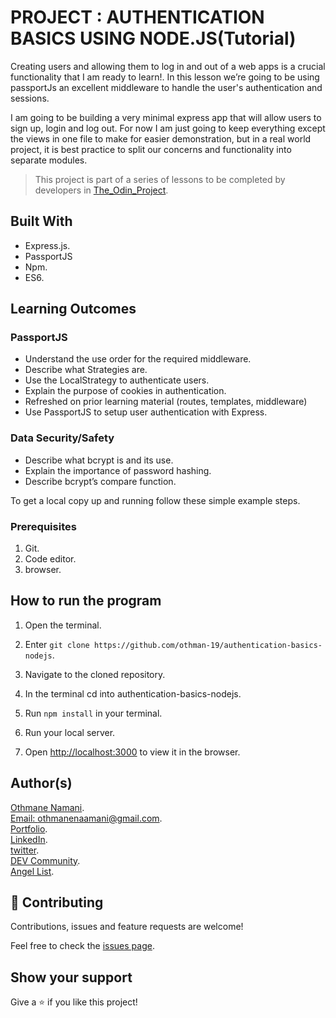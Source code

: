 # PROJECT : AUTHENTICATION BASICS USING NODE.JS(Tutorial)

Creating users and allowing them to log in and out of a web apps is a crucial functionality that I am ready to learn!. In this lesson we’re going to be using passportJs an excellent middleware to handle the user's authentication and sessions.

I am going to be building a very minimal express app that will allow users to sign up, login and log out. For now I am just going to keep everything except the views in one file to make for easier demonstration, but in a real world project, it is best practice to split our concerns and functionality into separate modules.

> This project is part of a series of lessons to be completed by developers in [The_Odin_Project](https://www.theodinproject.com/courses/nodejs/lessons/authentication-basics).

## Built With
- Express.js.
- PassportJS
- Npm.
- ES6.

## Learning Outcomes

### PassportJS
- Understand the use order for the required middleware.
- Describe what Strategies are.
- Use the LocalStrategy to authenticate users.
- Explain the purpose of cookies in authentication.
- Refreshed on prior learning material (routes, templates, middleware)
- Use PassportJS to setup user authentication with Express.

### Data Security/Safety
- Describe what bcrypt is and its use.
- Explain the importance of password hashing.
- Describe bcrypt’s compare function.

To get a local copy up and running follow these simple example steps.

### Prerequisites

1. Git.
2. Code editor.
3. browser.

## How to run the program

1. Open the terminal.

2. Enter `git clone https://github.com/othman-19/authentication-basics-nodejs`.

3. Navigate to the cloned repository.

4. In the terminal cd into authentication-basics-nodejs.

5. Run `npm install` in your terminal.

6. Run your local server.

7. Open [http://localhost:3000](http://localhost:3000) to view it in the browser.


## Author(s)
[Othmane Namani](https://github.com/othman-19/).  
[Email: othmanenaamani@gmail.com](mailto:othmanenaamani@gmail.com).  
[Portfolio](https://othman-19.github.io/my_portfolio/).  
[LinkedIn](https://www.linkedin.com/in/othman-namani/).  
[twitter](https://twitter.com/ONaamani).  
[DEV Community](https://dev.to/othman).  
[Angel List](https://angel.co/othmane-namani).  

## 🤝 Contributing

Contributions, issues and feature requests are welcome!

Feel free to check the [issues page](issues/).

## Show your support

Give a ⭐️ if you like this project!
